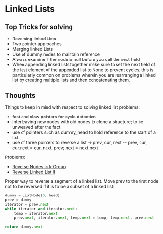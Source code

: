 # Linked Lists

## Top Tricks for solving
- Reversing linked Lists
- Two pointer approaches
- Merging linked Lists
- Use of dummy nodes to maintain reference
- Always examine if the node is null before you call the next field
- When appending linked lists together make sure to set the next field of the last element of the appended list to None to prevent cycles; this is particularly common on problems wherein you are rearranging a linked list by creating multiple lists and then concatenating them.

## Thoughts

Things to keep in mind with respect to solving linked list problems:
- fast and slow pointers for cycle detection
- interleaving new nodes with old nodes to clone a structure; to be unweaved after the fact
- use of pointers such as dummy_head to hold reference to the start of a list
- use of three pointers to reverse a list -> prev, cur, next -- 
    prev, cur, cur.next = cur, next, prev; next = next.next

Problems:
- [Reverse Nodes in k-Group](https://leetcode.com/problems/reverse-nodes-in-k-group/description/?envType=study-plan-v2&envId=top-interview-150)
- [Reverse Linked List II](https://leetcode.com/problems/reverse-linked-list-ii/description/?envType=study-plan-v2&envId=top-interview-150)


Proper way to reverse a segment of a linked list. Move prev to the first node not to be reversed if it is to be a subset of a linked list:
```python
dummy = ListNode(0, head)
prev = dummy
iterator = prev.next
while iterator and iterator.next:
    temp = iterator.next
    prev.next, iterator.next, temp.next = temp, temp.next, prev.next

return dummy.next
```

